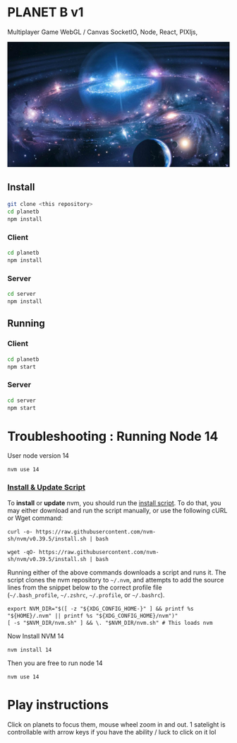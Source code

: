 # PLANET B v1

Multiplayer Game WebGL / Canvas
SocketIO, Node, React, PIXIjs,

![Image of a galaxy and planet](https://github.com/jjwallace/planetb/blob/main/notes/pictures/galaxy.jpg)

## Install

```bash
git clone <this repository>
cd planetb
npm install

```

### Client
```bash
cd planetb
npm install

```

### Server
```bash
cd server
npm install

```

## Running

### Client
```bash
cd planetb
npm start
```

### Server
```bash
cd server
npm start
```

# Troubleshooting : Running Node 14

User node version 14
```
nvm use 14
```

### [Install & Update Script](https://github.com/nvm-sh/nvm#install--update-script)

To **install** or **update** nvm, you should run the [install script](https://github.com/nvm-sh/nvm/blob/v0.39.5/install.sh). To do that, you may either download and run the script manually, or use the following cURL or Wget command:

```shell
curl -o- https://raw.githubusercontent.com/nvm-sh/nvm/v0.39.5/install.sh | bash
```

```shell
wget -qO- https://raw.githubusercontent.com/nvm-sh/nvm/v0.39.5/install.sh | bash
```

Running either of the above commands downloads a script and runs it. The script clones the nvm repository to `~/.nvm`, and attempts to add the source lines from the snippet below to the correct profile file (`~/.bash_profile`, `~/.zshrc`, `~/.profile`, or `~/.bashrc`).

```shell
export NVM_DIR="$([ -z "${XDG_CONFIG_HOME-}" ] && printf %s "${HOME}/.nvm" || printf %s "${XDG_CONFIG_HOME}/nvm")"
[ -s "$NVM_DIR/nvm.sh" ] && \. "$NVM_DIR/nvm.sh" # This loads nvm
```

Now Install NVM 14

```
nvm install 14
```

Then you are free to run node 14
```
nvm use 14
```


# Play instructions

Click on planets to focus them, mouse wheel zoom in and out.
1 satelight is controllable with arrow keys if you have the ability / luck to click on it lol
